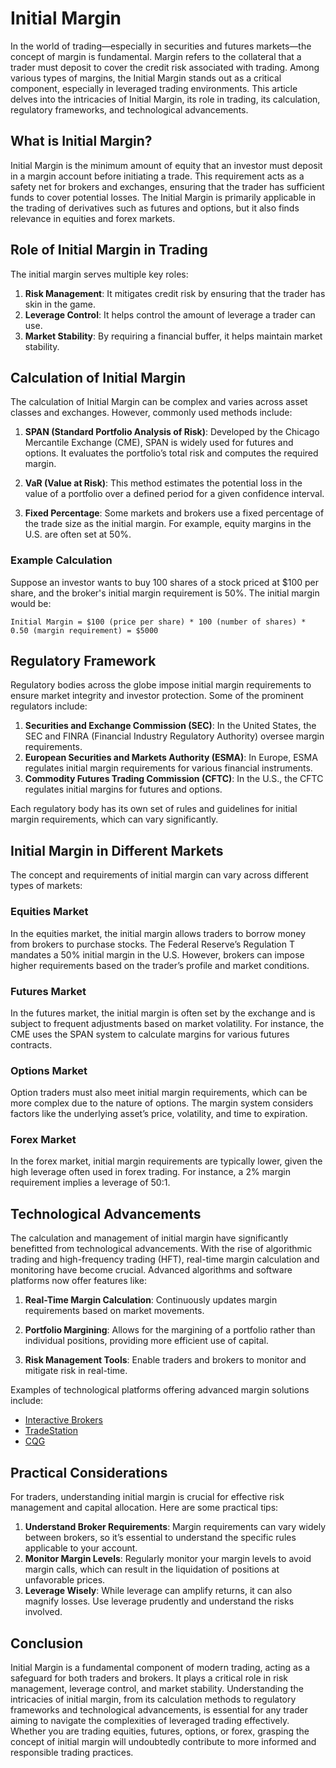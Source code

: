 # Initial Margin

In the world of trading—especially in securities and futures markets—the concept of margin is fundamental. Margin refers to the collateral that a trader must deposit to cover the credit risk associated with trading. Among various types of margins, the Initial Margin stands out as a critical component, especially in leveraged trading environments. This article delves into the intricacies of Initial Margin, its role in trading, its calculation, regulatory frameworks, and technological advancements.

## What is Initial Margin?

Initial Margin is the minimum amount of equity that an investor must deposit in a margin account before initiating a trade. This requirement acts as a safety net for brokers and exchanges, ensuring that the trader has sufficient funds to cover potential losses. The Initial Margin is primarily applicable in the trading of derivatives such as futures and options, but it also finds relevance in equities and forex markets.

## Role of Initial Margin in Trading

The initial margin serves multiple key roles:

1. **Risk Management**: It mitigates credit risk by ensuring that the trader has skin in the game.
2. **Leverage Control**: It helps control the amount of leverage a trader can use.
3. **Market Stability**: By requiring a financial buffer, it helps maintain market stability.

## Calculation of Initial Margin

The calculation of Initial Margin can be complex and varies across asset classes and exchanges. However, commonly used methods include:

1. **SPAN (Standard Portfolio Analysis of Risk)**: Developed by the Chicago Mercantile Exchange (CME), SPAN is widely used for futures and options. It evaluates the portfolio’s total risk and computes the required margin.
   
2. **VaR (Value at Risk)**: This method estimates the potential loss in the value of a portfolio over a defined period for a given confidence interval.
   
3. **Fixed Percentage**: Some markets and brokers use a fixed percentage of the trade size as the initial margin. For example, equity margins in the U.S. are often set at 50%.

### Example Calculation

Suppose an investor wants to buy 100 shares of a stock priced at $100 per share, and the broker's initial margin requirement is 50%. The initial margin would be:

`Initial Margin = $100 (price per share) * 100 (number of shares) * 0.50 (margin requirement) = $5000`

## Regulatory Framework

Regulatory bodies across the globe impose initial margin requirements to ensure market integrity and investor protection. Some of the prominent regulators include:

1. **Securities and Exchange Commission (SEC)**: In the United States, the SEC and FINRA (Financial Industry Regulatory Authority) oversee margin requirements.
2. **European Securities and Markets Authority (ESMA)**: In Europe, ESMA regulates initial margin requirements for various financial instruments.
3. **Commodity Futures Trading Commission (CFTC)**: In the U.S., the CFTC regulates initial margins for futures and options.

Each regulatory body has its own set of rules and guidelines for initial margin requirements, which can vary significantly.

## Initial Margin in Different Markets

The concept and requirements of initial margin can vary across different types of markets:

### Equities Market

In the equities market, the initial margin allows traders to borrow money from brokers to purchase stocks. The Federal Reserve’s Regulation T mandates a 50% initial margin in the U.S. However, brokers can impose higher requirements based on the trader’s profile and market conditions.

### Futures Market

In the futures market, the initial margin is often set by the exchange and is subject to frequent adjustments based on market volatility. For instance, the CME uses the SPAN system to calculate margins for various futures contracts.

### Options Market

Option traders must also meet initial margin requirements, which can be more complex due to the nature of options. The margin system considers factors like the underlying asset’s price, volatility, and time to expiration.

### Forex Market

In the forex market, initial margin requirements are typically lower, given the high leverage often used in forex trading. For instance, a 2% margin requirement implies a leverage of 50:1.

## Technological Advancements

The calculation and management of initial margin have significantly benefitted from technological advancements. With the rise of algorithmic trading and high-frequency trading (HFT), real-time margin calculation and monitoring have become crucial. Advanced algorithms and software platforms now offer features like:

1. **Real-Time Margin Calculation**: Continuously updates margin requirements based on market movements.
   
2. **Portfolio Margining**: Allows for the margining of a portfolio rather than individual positions, providing more efficient use of capital.
   
3. **Risk Management Tools**: Enable traders and brokers to monitor and mitigate risk in real-time.

Examples of technological platforms offering advanced margin solutions include:

- [Interactive Brokers](https://www.interactivebrokers.com/)
- [TradeStation](https://www.tradestation.com/)
- [CQG](https://www.cqg.com/)

## Practical Considerations

For traders, understanding initial margin is crucial for effective risk management and capital allocation. Here are some practical tips:

1. **Understand Broker Requirements**: Margin requirements can vary widely between brokers, so it’s essential to understand the specific rules applicable to your account.
2. **Monitor Margin Levels**: Regularly monitor your margin levels to avoid margin calls, which can result in the liquidation of positions at unfavorable prices.
3. **Leverage Wisely**: While leverage can amplify returns, it can also magnify losses. Use leverage prudently and understand the risks involved.

## Conclusion

Initial Margin is a fundamental component of modern trading, acting as a safeguard for both traders and brokers. It plays a critical role in risk management, leverage control, and market stability. Understanding the intricacies of initial margin, from its calculation methods to regulatory frameworks and technological advancements, is essential for any trader aiming to navigate the complexities of leveraged trading effectively. Whether you are trading equities, futures, options, or forex, grasping the concept of initial margin will undoubtedly contribute to more informed and responsible trading practices.